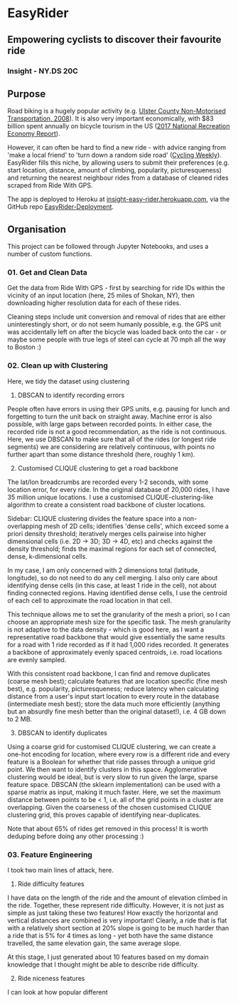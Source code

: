 # EasyRider
## Empowering cyclists to discover their favourite ride
### Insight - NY.DS 20C

## Purpose
Road biking is a hugely popular activity (e.g. [Ulster County Non-Motorised Transportation, 2008](https://ulstercountyny.gov/sites/default/files/nonmotorizedtranplan_finalplan.pdf)).  It is also very important economically, with $83 billion spent annually on bicycle tourism in the US ([2017 National Recreation Economy Report](http://oia.outdoorindustry.org/OIA-receconomy)).

However, it can often be hard to find a new ride - with advice ranging from 'make a local friend' to 'turn down a random side road' ([Cycling Weekly](https://www.cyclingweekly.com/fitness/training/seven-ways-to-find-great-new-places-to-ride-164073)).  EasyRider fills this niche, by allowing users to submit their preferences (e.g. start location, distance, amount of climbing, popularity, picturesqueness) and returning the nearest neighbour rides from a database of cleaned rides scraped from Ride With GPS.

The app is deployed to Heroku at [insight-easy-rider.herokuapp.com](insight-easy-rider.herokuapp.com), via the GitHub repo [EasyRider-Deployment](https://github.com/EHopper/EasyRider-Deployment).

## Organisation
This project can be followed through Jupyter Notebooks, and uses a number of custom functions.

### 01.  Get and Clean Data
Get the data from Ride With GPS - first by searching for ride IDs within the vicinity of an input location (here, 25 miles of Shokan, NY), then downloading higher resolution data for each of these rides.  

Cleaning steps include unit conversion and removal of rides that are either uninterestingly short, or do not seem humanly possible, e.g. the GPS unit was accidentally left on after the bicycle was loaded back onto the car - or maybe some people with true legs of steel can cycle at 70 mph all the way to Boston :)

### 02. Clean up with Clustering
Here, we tidy the dataset using clustering

1. DBSCAN to identify recording errors

People often have errors in using their GPS units, e.g. pausing for lunch and forgetting to turn the unit back on straight away.  Machine error is also possible, with large gaps between recorded points.  In either case, the recorded ride is not a good recommendation, as the ride is not continuous.  Here, we use DBSCAN to make sure that all of the rides (or longest ride segments) we are considering are relatively continuous, with points no further apart than some distance threshold (here, roughly 1 km).

2. Customised CLIQUE clustering to get a road backbone

The lat/lon breadcrumbs are recorded every 1-2 seconds, with some location error, for every ride.  In the original database of 20,000 rides, I have 35 million unique locations.  I use a customised CLIQUE-clustering-like algorithm to create a consistent road backbone of cluster locations.

Sidebar: CLIQUE clustering divides the feature space into a non-overlapping mesh of 2D cells; identifies 'dense cells', which exceed some a priori density threshold; iteratively merges cells pairwise into higher dimensional cells (i.e. 2D -> 3D; 3D -> 4D, etc) and checks against the density threshold; finds the maximal regions for each set of connected, dense, k-dimensional cells.  

In my case, I am only concerned with 2 dimensions total (latitude, longitude), so do not need to do any cell merging. I also only care about identifying dense cells (in this case, at least 1 ride in the cell), not about finding connected regions.  Having identified dense cells, I use the centroid of each cell to approximate the road location in that cell.

This technique allows me to set the granularity of the mesh a priori, so I can choose an appropriate mesh size for the specific task.  The mesh granularity is not adaptive to the data density - which is good here, as I want a representative road backbone that would give essentially the same results for a road with 1 ride recorded as if it had 1,000 rides recorded.  It generates a backbone of approximately evenly spaced centroids, i.e. road locations are evenly sampled.  

With this consistent road backbone, I can find and remove duplicates (coarse mesh best); calculate features that are location specific (fine mesh best), e.g. popularity, picturesqueness; reduce latency when calculating distance from a user's input start location to every route in the database (intermediate mesh best); store the data much more efficiently (anything but an absurdly fine mesh better than the original dataset!), i.e. 4 GB down to 2 MB.

3. DBSCAN to identify duplicates

Using a coarse grid for customised CLIQUE clustering, we can create a one-hot encoding for location, where every row is a different ride and every feature is a Boolean for whether that ride passes through a unique grid point.  We then want to identify clusters in this space.  Agglomerative clustering would be ideal, but is very slow to run given the large, sparse feature space. DBSCAN (the sklearn implementation) can be used with a sparse matrix as input, making it much faster.  Here, we set the maximum distance between points to be < 1, i.e. all of the grid points in a cluster are overlapping.  Given the coarseness of the chosen customised CLIQUE clustering grid, this proves capable of identifying near-duplicates.

Note that about 65% of rides get removed in this process!  It is worth deduping before doing any other processing :)

### 03. Feature Engineering
I took two main lines of attack, here.

1. Ride difficulty features

I have data on the length of the ride and the amount of elevation climbed in the ride.  Together, these represent ride difficulty.  However, it is not just as simple as just taking these two features!  How exactly the horizontal and vertical distances are combined is very important!  Clearly, a ride that is flat with a relatively short section at 20% slope is going to be much harder than a ride that is 5% for 4 times as long - yet both have the same distance travelled, the same elevation gain, the same average slope.

At this stage, I just generated about 10 features based on my domain knowledge that I thought might be able to describe ride difficulty.

2. Ride niceness features

I can look at how popular different 
